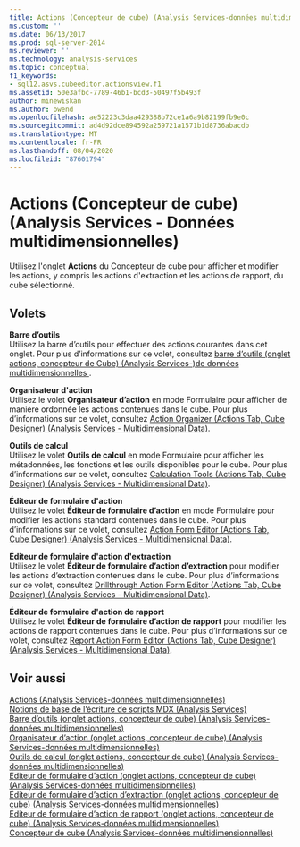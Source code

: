 ```yaml
---
title: Actions (Concepteur de cube) (Analysis Services-données multidimensionnelles) | Microsoft Docs
ms.custom: ''
ms.date: 06/13/2017
ms.prod: sql-server-2014
ms.reviewer: ''
ms.technology: analysis-services
ms.topic: conceptual
f1_keywords:
- sql12.asvs.cubeeditor.actionsview.f1
ms.assetid: 50e3afbc-7789-46b1-bcd3-50497f5b493f
author: minewiskan
ms.author: owend
ms.openlocfilehash: ae52223c3daa429388b72ce1a6a9b82199fb9e0c
ms.sourcegitcommit: ad4d92dce894592a259721a1571b1d8736abacdb
ms.translationtype: MT
ms.contentlocale: fr-FR
ms.lasthandoff: 08/04/2020
ms.locfileid: "87601794"
---
```

# <a name="actions-cube-designer-analysis-services---multidimensional-data"></a>Actions (Concepteur de cube) (Analysis Services - Données multidimensionnelles)
  Utilisez l'onglet **Actions** du Concepteur de cube pour afficher et modifier les actions, y compris les actions d'extraction et les actions de rapport, du cube sélectionné.  
  
## <a name="panes"></a>Volets  
 **Barre d’outils**  
 Utilisez la barre d’outils pour effectuer des actions courantes dans cet onglet. Pour plus d’informations sur ce volet, consultez [barre d’outils &#40;onglet actions, concepteur de Cube&#41; &#40;Analysis Services-&#41;de données multidimensionnelles ](toolbar-actions-tab-cube-designer-analysis-services-multidimensional-data.md).  
  
 **Organisateur d'action**  
 Utilisez le volet **Organisateur d’action** en mode Formulaire pour afficher de manière ordonnée les actions contenues dans le cube. Pour plus d’informations sur ce volet, consultez [Action Organizer &#40;Actions Tab, Cube Designer&#41; &#40;Analysis Services - Multidimensional Data&#41;](action-organizer-cube-designer-analysis-services-multidimensional-data.md).  
  
 **Outils de calcul**  
 Utilisez le volet **Outils de calcul** en mode Formulaire pour afficher les métadonnées, les fonctions et les outils disponibles pour le cube. Pour plus d’informations sur ce volet, consultez [Calculation Tools &#40;Actions Tab, Cube Designer&#41; &#40;Analysis Services - Multidimensional Data&#41;](calculation-tools-actions-cube-designer-analysis-services-multidimensional-data.md).  
  
 **Éditeur de formulaire d'action**  
 Utilisez le volet **Éditeur de formulaire d’action** en mode Formulaire pour modifier les actions standard contenues dans le cube. Pour plus d’informations sur ce volet, consultez [Action Form Editor &#40;Actions Tab, Cube Designer&#41; &#40;Analysis Services - Multidimensional Data&#41;](action-form-editor-cube-designer-analysis-services-multidimensional-data.md).  
  
 **Éditeur de formulaire d'action d'extraction**  
 Utilisez le volet **Éditeur de formulaire d’action d’extraction** pour modifier les actions d’extraction contenues dans le cube. Pour plus d’informations sur ce volet, consultez [Drillthrough Action Form Editor &#40;Actions Tab, Cube Designer&#41; &#40;Analysis Services - Multidimensional Data&#41;](drillthrough-action-form-editor-cube-designer-analysis-services-multidimensional-data.md).  
  
 **Éditeur de formulaire d'action de rapport**  
 Utilisez le volet **Éditeur de formulaire d’action de rapport** pour modifier les actions de rapport contenues dans le cube. Pour plus d’informations sur ce volet, consultez [Report Action Form Editor &#40;Actions Tab, Cube Designer&#41; &#40;Analysis Services - Multidimensional Data&#41;](report-action-form-editor-cube-designer-analysis-services-multidimensional-data.md).  
  
## <a name="see-also"></a>Voir aussi  
 [Actions &#40;Analysis Services-données multidimensionnelles&#41;](multidimensional-models/actions-analysis-services-multidimensional-data.md)   
 [Notions de base de l’écriture de scripts MDX &#40;Analysis Services&#41;](multidimensional-models/mdx/mdx-scripting-fundamentals-analysis-services.md)   
 [Barre d’outils &#40;onglet actions, concepteur de cube&#41; &#40;Analysis Services-données multidimensionnelles&#41;](toolbar-actions-tab-cube-designer-analysis-services-multidimensional-data.md)   
 [Organisateur d’action &#40;onglet actions, concepteur de cube&#41; &#40;Analysis Services-données multidimensionnelles&#41;](action-organizer-cube-designer-analysis-services-multidimensional-data.md)   
 [Outils de calcul &#40;onglet actions, concepteur de cube&#41; &#40;Analysis Services-données multidimensionnelles&#41;](calculation-tools-actions-cube-designer-analysis-services-multidimensional-data.md)   
 [Éditeur de formulaire d’action &#40;onglet actions, concepteur de cube&#41; &#40;Analysis Services-données multidimensionnelles&#41;](action-form-editor-cube-designer-analysis-services-multidimensional-data.md)   
 [Éditeur de formulaire d’action d’extraction &#40;onglet actions, concepteur de cube&#41; &#40;Analysis Services-données multidimensionnelles&#41;](drillthrough-action-form-editor-cube-designer-analysis-services-multidimensional-data.md)   
 [Éditeur de formulaire d’action de rapport &#40;onglet actions, concepteur de cube&#41; &#40;Analysis Services-données multidimensionnelles&#41;](report-action-form-editor-cube-designer-analysis-services-multidimensional-data.md)   
 [Concepteur de cube &#40;Analysis Services-données multidimensionnelles&#41;](cube-designer-analysis-services-multidimensional-data.md)  
  
  
